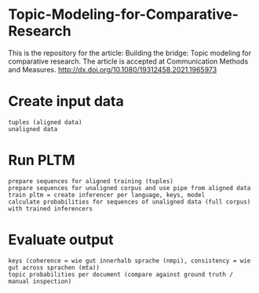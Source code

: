 # Topic-Modeling-for-Comparative-Research

This is the repository for the article: Building the bridge: Topic modeling for comparative research. The article is accepted at Communication Methods and Measures. http://dx.doi.org/10.1080/19312458.2021.1965973


# Create input data

    tuples (aligned data)
    unaligned data

# Run PLTM 

    prepare sequences for aligned training (tuples)
    prepare sequences for unaligned corpus and use pipe from aligned data
    train pltm = create inferencer per language, keys, model
    calculate probabilities for sequences of unaligned data (full corpus) with trained inferencers

# Evaluate output

    keys (coherence = wie gut innerhalb sprache (nmpi), consistency = wie gut across sprachen (mta))
    topic probabilities per document (compare against ground truth / manual inspection)



